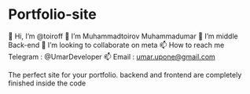 # Portfolio-site

👋 Hi, I’m @toiroff
👀 I’m Muhammadtoirov Muhammadumar 
🌱 I’m middle Back-end 
💞️ I’m looking to collaborate on meta 
📫 How to reach me Telegram : @UmarDeveloper 
📫 Email : umar.upone@gmail.com

 The perfect site for your portfolio. backend and frontend are completely finished inside the code
